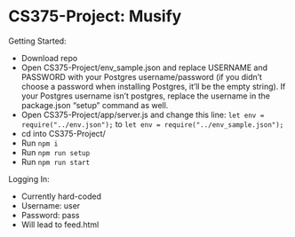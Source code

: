# CS375-Project: Musify
Getting Started:
- Download repo
- Open CS375-Project/env_sample.json and replace USERNAME and PASSWORD with your Postgres username/password (if you didn’t choose a password when installing Postgres, it’ll be the empty string). If your Postgres username isn’t postgres, replace the username in the package.json “setup” command as well.
- Open CS375-Project/app/server.js and change this line: `let env = require("../env.json");` to `let env = require("../env_sample.json");`
- cd into CS375-Project/
- Run `npm i`
- Run `npm run setup`
- Run `npm run start`

Logging In:
- Currently hard-coded
- Username: user
- Password: pass
- Will lead to feed.html